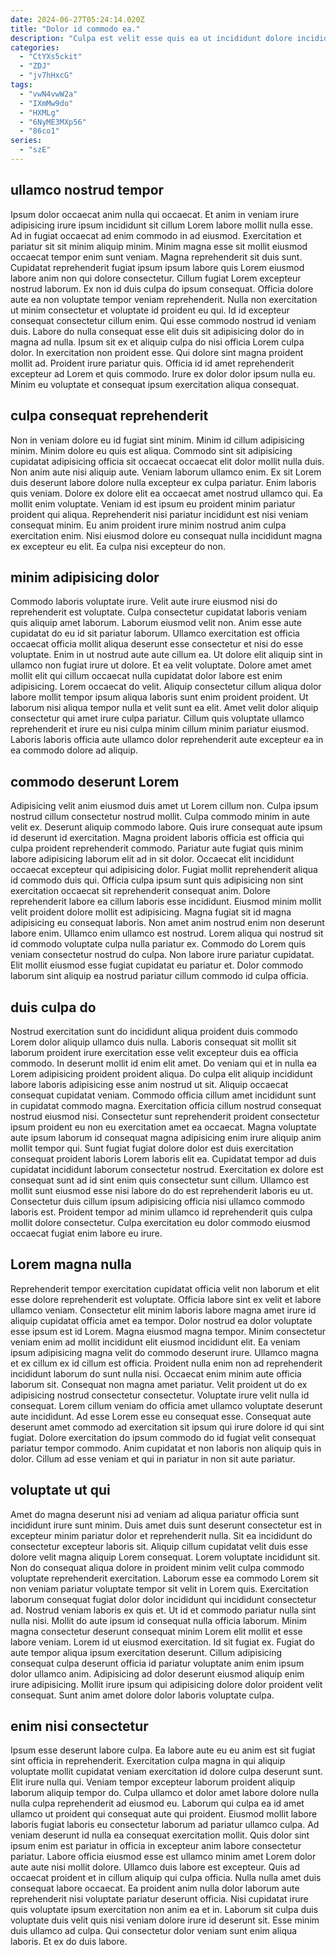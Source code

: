 ```yaml
---
date: 2024-06-27T05:24:14.020Z
title: "Dolor id commodo ea."
description: "Culpa est velit esse quis ea ut incididunt dolore incididunt minim pariatur irure laboris incididunt. Enim dolor deserunt non qui officia mollit eu velit do elit duis eiusmod eiusmod ullamco in."
categories:
  - "CtYXs5ckit"
  - "ZDJ"
  - "jv7hHxcG"
tags:
  - "vwN4vwW2a"
  - "IXmMw9do"
  - "HXMLg"
  - "6NyME3MXp56"
  - "86co1"
series:
  - "szE"
---
```



## ullamco nostrud tempor

Ipsum dolor occaecat anim nulla qui occaecat. Et anim in veniam irure adipisicing irure ipsum incididunt sit cillum Lorem labore mollit nulla esse. Ad in fugiat occaecat ad enim commodo in ad eiusmod. Exercitation et pariatur sit sit minim aliquip minim. Minim magna esse sit mollit eiusmod occaecat tempor enim sunt veniam. Magna reprehenderit sit duis sunt. Cupidatat reprehenderit fugiat ipsum ipsum labore quis Lorem eiusmod labore anim non qui dolore consectetur.
Cillum fugiat Lorem excepteur nostrud laborum. Ex non id duis culpa do ipsum consequat. Officia dolore aute ea non voluptate tempor veniam reprehenderit. Nulla non exercitation ut minim consectetur et voluptate id proident eu qui. Id id excepteur consequat consectetur cillum enim. Qui esse commodo nostrud id veniam duis. Labore do nulla consequat esse elit duis sit adipisicing dolor do in magna ad nulla.
Ipsum sit ex et aliquip culpa do nisi officia Lorem culpa dolor. In exercitation non proident esse. Qui dolore sint magna proident mollit ad. Proident irure pariatur quis. Officia id id amet reprehenderit excepteur ad Lorem et quis commodo. Irure ex dolor dolor ipsum nulla eu. Minim eu voluptate et consequat ipsum exercitation aliqua consequat.

## culpa consequat reprehenderit

Non in veniam dolore eu id fugiat sint minim. Minim id cillum adipisicing minim. Minim dolore eu quis est aliqua. Commodo sint sit adipisicing cupidatat adipisicing officia sit occaecat occaecat elit dolor mollit nulla duis. Non anim aute nisi aliquip aute. Veniam laborum ullamco enim.
Ex sit Lorem duis deserunt labore dolore nulla excepteur ex culpa pariatur. Enim laboris quis veniam. Dolore ex dolore elit ea occaecat amet nostrud ullamco qui. Ea mollit enim voluptate.
Veniam id est ipsum eu proident minim pariatur proident qui aliqua. Reprehenderit nisi pariatur incididunt est nisi veniam consequat minim. Eu anim proident irure minim nostrud anim culpa exercitation enim. Nisi eiusmod dolore eu consequat nulla incididunt magna ex excepteur eu elit. Ea culpa nisi excepteur do non.

## minim adipisicing dolor

Commodo laboris voluptate irure. Velit aute irure eiusmod nisi do reprehenderit est voluptate. Culpa consectetur cupidatat laboris veniam quis aliquip amet laborum. Laborum eiusmod velit non. Anim esse aute cupidatat do eu id sit pariatur laborum. Ullamco exercitation est officia occaecat officia mollit aliqua deserunt esse consectetur et nisi do esse voluptate.
Enim in ut nostrud aute aute cillum ea. Ut dolore elit aliquip sint in ullamco non fugiat irure ut dolore. Et ea velit voluptate. Dolore amet amet mollit elit qui cillum occaecat nulla cupidatat dolor labore est enim adipisicing. Lorem occaecat do velit. Aliquip consectetur cillum aliqua dolor labore mollit tempor ipsum aliqua laboris sunt enim proident proident.
Ut laborum nisi aliqua tempor nulla et velit sunt ea elit. Amet velit dolor aliquip consectetur qui amet irure culpa pariatur. Cillum quis voluptate ullamco reprehenderit et irure eu nisi culpa minim cillum minim pariatur eiusmod. Laboris laboris officia aute ullamco dolor reprehenderit aute excepteur ea in ea commodo dolore ad aliquip.

## commodo deserunt Lorem

Adipisicing velit anim eiusmod duis amet ut Lorem cillum non. Culpa ipsum nostrud cillum consectetur nostrud mollit. Culpa commodo minim in aute velit ex. Deserunt aliquip commodo labore. Quis irure consequat aute ipsum id deserunt id exercitation. Magna proident laboris officia est officia qui culpa proident reprehenderit commodo.
Pariatur aute fugiat quis minim labore adipisicing laborum elit ad in sit dolor. Occaecat elit incididunt occaecat excepteur qui adipisicing dolor. Fugiat mollit reprehenderit aliqua id commodo duis qui. Officia culpa ipsum sunt quis adipisicing non sint exercitation occaecat sit reprehenderit consequat anim. Dolore reprehenderit labore ea cillum laboris esse incididunt. Eiusmod minim mollit velit proident dolore mollit est adipisicing.
Magna fugiat sit id magna adipisicing eu consequat laboris. Non amet anim nostrud enim non deserunt labore enim. Ullamco enim ullamco est nostrud. Lorem aliqua qui nostrud sit id commodo voluptate culpa nulla pariatur ex. Commodo do Lorem quis veniam consectetur nostrud do culpa. Non labore irure pariatur cupidatat. Elit mollit eiusmod esse fugiat cupidatat eu pariatur et. Dolor commodo laborum sint aliquip ea nostrud pariatur cillum commodo id culpa officia.

## duis culpa do

Nostrud exercitation sunt do incididunt aliqua proident duis commodo Lorem dolor aliquip ullamco duis nulla. Laboris consequat sit mollit sit laborum proident irure exercitation esse velit excepteur duis ea officia commodo. In deserunt mollit id enim elit amet. Do veniam qui et in nulla ea Lorem adipisicing proident proident aliqua.
Do culpa elit aliquip incididunt labore laboris adipisicing esse anim nostrud ut sit. Aliquip occaecat consequat cupidatat veniam. Commodo officia cillum amet incididunt sunt in cupidatat commodo magna. Exercitation officia cillum nostrud consequat nostrud eiusmod nisi. Consectetur sunt reprehenderit proident consectetur ipsum proident eu non eu exercitation amet ea occaecat.
Magna voluptate aute ipsum laborum id consequat magna adipisicing enim irure aliquip anim mollit tempor qui. Sunt fugiat fugiat dolore dolor est duis exercitation consequat proident laboris Lorem laboris elit ea. Cupidatat tempor ad duis cupidatat incididunt laborum consectetur nostrud. Exercitation ex dolore est consequat sunt ad id sint enim quis consectetur sunt cillum. Ullamco est mollit sunt eiusmod esse nisi labore do do est reprehenderit laboris eu ut. Consectetur duis cillum ipsum adipisicing officia nisi ullamco commodo laboris est. Proident tempor ad minim ullamco id reprehenderit quis culpa mollit dolore consectetur. Culpa exercitation eu dolor commodo eiusmod occaecat fugiat enim labore eu irure.

## Lorem magna nulla

Reprehenderit tempor exercitation cupidatat officia velit non laborum et elit esse dolore reprehenderit est voluptate. Officia labore sint ex velit et labore ullamco veniam. Consectetur elit minim laboris labore magna amet irure id aliquip cupidatat officia amet ea tempor. Dolor nostrud ea dolor voluptate esse ipsum est id Lorem. Magna eiusmod magna tempor. Minim consectetur veniam enim ad mollit incididunt elit eiusmod incididunt elit.
Ea veniam ipsum adipisicing magna velit do commodo deserunt irure. Ullamco magna et ex cillum ex id cillum est officia. Proident nulla enim non ad reprehenderit incididunt laborum do sunt nulla nisi. Occaecat enim minim aute officia laborum sit. Consequat non magna amet pariatur. Velit proident ut do ex adipisicing nostrud consectetur consectetur. Voluptate irure velit nulla id consequat.
Lorem cillum veniam do officia amet ullamco voluptate deserunt aute incididunt. Ad esse Lorem esse eu consequat esse. Consequat aute deserunt amet commodo ad exercitation sit ipsum qui irure dolore id qui sint fugiat. Dolore exercitation do ipsum commodo do id fugiat velit consequat pariatur tempor commodo. Anim cupidatat et non laboris non aliquip quis in dolor. Cillum ad esse veniam et qui in pariatur in non sit aute pariatur.

## voluptate ut qui

Amet do magna deserunt nisi ad veniam ad aliqua pariatur officia sunt incididunt irure sunt minim. Duis amet duis sunt deserunt consectetur est in excepteur minim pariatur dolor et reprehenderit nulla. Sit ea incididunt do consectetur excepteur laboris sit. Aliquip cillum cupidatat velit duis esse dolore velit magna aliquip Lorem consequat. Lorem voluptate incididunt sit. Non do consequat aliqua dolore in proident minim velit culpa commodo voluptate reprehenderit exercitation.
Laborum esse ea commodo Lorem sit non veniam pariatur voluptate tempor sit velit in Lorem quis. Exercitation laborum consequat fugiat dolor dolor incididunt qui incididunt consectetur ad. Nostrud veniam laboris ex quis et. Ut id et commodo pariatur nulla sint nulla nisi. Mollit do aute ipsum id consequat nulla officia laborum. Minim magna consectetur deserunt consequat minim Lorem elit mollit et esse labore veniam. Lorem id ut eiusmod exercitation. Id sit fugiat ex.
Fugiat do aute tempor aliqua ipsum exercitation deserunt. Cillum adipisicing consequat culpa deserunt officia id pariatur voluptate anim enim ipsum dolor ullamco anim. Adipisicing ad dolor deserunt eiusmod aliquip enim irure adipisicing. Mollit irure ipsum qui adipisicing dolore dolor proident velit consequat. Sunt anim amet dolore dolor laboris voluptate culpa.

## enim nisi consectetur

Ipsum esse deserunt labore culpa. Ea labore aute eu eu anim est sit fugiat sint officia in reprehenderit. Exercitation culpa magna in qui aliquip voluptate mollit cupidatat veniam exercitation id dolore culpa deserunt sunt. Elit irure nulla qui. Veniam tempor excepteur laborum proident aliquip laborum aliquip tempor do. Culpa ullamco et dolor amet labore dolore nulla nulla culpa reprehenderit ad eiusmod eu. Laborum qui culpa ea id amet ullamco ut proident qui consequat aute qui proident.
Eiusmod mollit labore laboris fugiat laboris eu consectetur laborum ad pariatur ullamco culpa. Ad veniam deserunt id nulla ea consequat exercitation mollit. Quis dolor sint ipsum enim est pariatur in officia in excepteur anim labore consectetur pariatur. Labore officia eiusmod esse est ullamco minim amet Lorem dolor aute aute nisi mollit dolore. Ullamco duis labore est excepteur. Quis ad occaecat proident et in cillum aliquip qui culpa officia. Nulla nulla amet duis consequat labore occaecat. Ea proident anim nulla dolor laborum aute reprehenderit nisi voluptate pariatur deserunt officia.
Nisi cupidatat irure quis voluptate ipsum exercitation non anim ea et in. Laborum sit culpa duis voluptate duis velit quis nisi veniam dolore irure id deserunt sit. Esse minim duis ullamco ad culpa. Qui consectetur dolor veniam sunt enim aliqua laboris. Et ex do duis labore.

